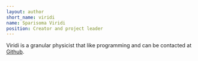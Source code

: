 ```yaml
---
layout: author
short_name: viridi
name: Sparisoma Viridi
position: Creator and project leader
---
```


Viridi is a granular physicist that like programming and can be contacted at [Github](https://github.com/dudung).